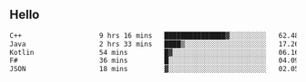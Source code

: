 ## Hello
<!--START_SECTION:waka-->

```txt
C++                   9 hrs 16 mins   ███████████████▓░░░░░░░░░   62.48 %
Java                  2 hrs 33 mins   ████▒░░░░░░░░░░░░░░░░░░░░   17.26 %
Kotlin                54 mins         █▓░░░░░░░░░░░░░░░░░░░░░░░   06.16 %
F#                    36 mins         █░░░░░░░░░░░░░░░░░░░░░░░░   04.09 %
JSON                  18 mins         ▓░░░░░░░░░░░░░░░░░░░░░░░░   02.05 %
```

<!--END_SECTION:waka-->
